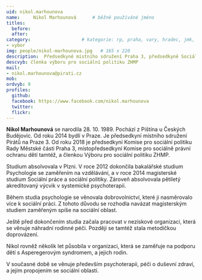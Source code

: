 ```yaml
---
uid: nikol.marhounova
name:     Nikol Marhounová  	# běžně používáné jméno
titles:
  before: 
  after:
category:                 	# kategorie: rp, praha, vary, hradec, jmk, senat
- vybor
img: people/nikol-marhounova.jpg   # 165 x 220
description:  Předsedkyně místního sdružení Praha 3, předsedkyně Sociální komise rady MČ Praha 3    	# kratký popis, max 160 znaků
descvyb: členka výboru pro sociální politiku ZHMP
mail:
- nikol.marhounova@pirati.cz
mob:
ordvyb: 9
profiles:
  github:       
  facebook: https://www.facebook.com/nikol.marhounova
  twitter: 		  
  flickr:		  
---
```


**Nikol Marhounová** se narodila 28. 10. 1989. Pochází z Pištína u Českých Budějovic. Od roku 2014 bydlí v Praze. Je předsedkyní místního sdružení Pirátů na Praze 3. Od roku 2018 je předsedkyní Komise pro sociální politiku Rady Městské části Praha 3, místopředsedkyní Komise pro sociálně právní ochranu dětí tamtéž, a členkou Výboru pro sociální politiku ZHMP.

Studium absolvovala v Plzni. V roce 2012 dokončila bakalářské studium Psychologie se zaměřením na vzdělávání, a v roce 2014 magisterské studium Sociální práce a sociální politiky. Zároveň absolvovala pětiletý akreditovaný výcvik v systemické psychoterapii.

Během studia psychologie se věnovala dobrovolnictví, které ji nasměrovalo více k sociální práci. Z tohoto důvodu se rozhodla navázat magisterským studiem zaměřeným spíše na sociální oblast.

Ještě před dokončením studia začala pracovat v neziskové organizaci, která se věnuje náhradní rodinné péči. Později se tamtéž stala metodičkou doprovázení.

Nikol rovněž několik let působila v organizaci, která se zaměřuje na podporu dětí s Asperegerovým syndromem, a jejich rodin.

V současné době se věnuje především psychoterapii, péči o duševní zdraví, a jejím propojením se sociální oblastí.
